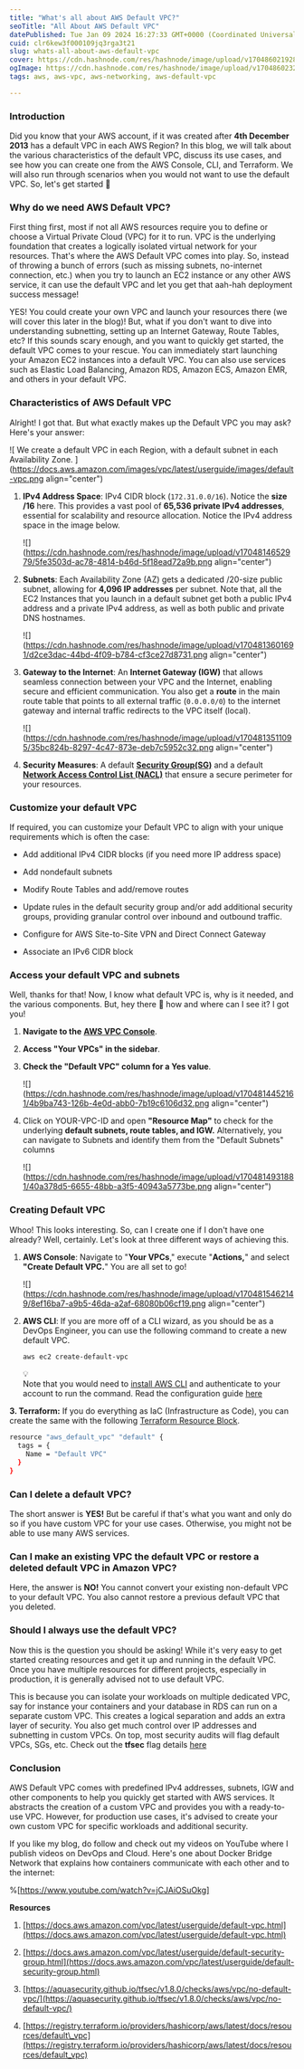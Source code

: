```yaml
---
title: "What's all about AWS Default VPC?"
seoTitle: "All About AWS Default VPC"
datePublished: Tue Jan 09 2024 16:27:33 GMT+0000 (Coordinated Universal Time)
cuid: clr6kew3f000109jq3rga3t21
slug: whats-all-about-aws-default-vpc
cover: https://cdn.hashnode.com/res/hashnode/image/upload/v1704860219280/5a3448f5-8437-42fb-adab-bc442ffa4e9f.png
ogImage: https://cdn.hashnode.com/res/hashnode/image/upload/v1704860232179/89eb036e-ef82-42c6-bdda-0d4151c950f5.png
tags: aws, aws-vpc, aws-networking, aws-default-vpc

---
```


### **Introduction**

Did you know that your AWS account, if it was created after **4th December 2013** has a default VPC in each AWS Region? In this blog, we will talk about the various characteristics of the default VPC, discuss its use cases, and see how you can create one from the AWS Console, CLI, and Terraform. We will also run through scenarios when you would not want to use the default VPC. So, let's get started 🚀

### **Why do we need AWS Default VPC?**

First thing first, most if not all AWS resources require you to define or choose a Virtual Private Cloud (VPC) for it to run. VPC is the underlying foundation that creates a logically isolated virtual network for your resources. That's where the AWS Default VPC comes into play. So, instead of throwing a bunch of errors (such as missing subnets, no-internet connection, etc.) when you try to launch an EC2 instance or any other AWS service, it can use the default VPC and let you get that aah-hah deployment success message!

YES! You could create your own VPC and launch your resources there (we will cover this later in the blog)! But, what if you don't want to dive into understanding subnetting, setting up an Internet Gateway, Route Tables, etc? If this sounds scary enough, and you want to quickly get started, the default VPC comes to your rescue. You can immediately start launching your Amazon EC2 instances into a default VPC. You can also use services such as Elastic Load Balancing, Amazon RDS, Amazon ECS, Amazon EMR, and others in your default VPC.

### **Characteristics of AWS Default VPC**

Alright! I got that. But what exactly makes up the Default VPC you may ask? Here's your answer:

![				We create a default VPC in each Region, with a default subnet in each Availability Zone.			](https://docs.aws.amazon.com/images/vpc/latest/userguide/images/default-vpc.png align="center")

1. **IPv4 Address Space**: IPv4 CIDR block (`172.31.0.0/16`). Notice the **size /16** here. This provides a vast pool of **65,536 private IPv4 addresses**, essential for scalability and resource allocation. Notice the IPv4 address space in the image below.
    
    ![](https://cdn.hashnode.com/res/hashnode/image/upload/v1704814652979/5fe3503d-ac78-4814-b46d-5f18ead72a9b.png align="center")
    
2. **Subnets**: Each Availability Zone (AZ) gets a dedicated /20-size public subnet, allowing for **4,096 IP addresses** per subnet. Note that, all the EC2 Instances that you launch in a default subnet get both a public IPv4 address and a private IPv4 address, as well as both public and private DNS hostnames.
    
    ![](https://cdn.hashnode.com/res/hashnode/image/upload/v1704813601691/d2ce3dac-44bd-4f09-b784-cf3ce27d8731.png align="center")
    
3. **Gateway to the Internet**: An **Internet Gateway (IGW)** that allows seamless connection between your VPC and the Internet, enabling secure and efficient communication. You also get a **route** in the main route table that points to all external traffic (`0.0.0.0/0`) to the internet gateway and internal traffic redirects to the VPC itself (local).
    
    ![](https://cdn.hashnode.com/res/hashnode/image/upload/v1704813511095/35bc824b-8297-4c47-873e-deb7c5952c32.png align="center")
    
4. **Security Measures**: A default [**Security Group(SG)**](https://docs.aws.amazon.com/vpc/latest/userguide/default-security-group.html) and a default [**Network Access Control List (NACL)**](https://docs.aws.amazon.com/vpc/latest/userguide/vpc-network-acls.html#default-network-acl) that ensure a secure perimeter for your resources.
    

### **Customize your default VPC**

If required, you can customize your Default VPC to align with your unique requirements which is often the case:

* Add additional IPv4 CIDR blocks (if you need more IP address space)
    
* Add nondefault subnets
    
* Modify Route Tables and add/remove routes
    
* Update rules in the default security group and/or add additional security groups, providing granular control over inbound and outbound traffic.
    
* Configure for AWS Site-to-Site VPN and Direct Connect Gateway
    
* Associate an IPv6 CIDR block
    

### **Access your default VPC and subnets**

Well, thanks for that! Now, I know what default VPC is, why is it needed, and the various components. But, hey there 👋 how and where can I see it? I got you!

1. **Navigate to the** [**AWS VPC Console**](https://console.aws.amazon.com/vpc/).
    
2. **Access "Your VPCs" in the sidebar**.
    
3. **Check the "Default VPC" column for a Yes value**.
    
    ![](https://cdn.hashnode.com/res/hashnode/image/upload/v1704814452161/4b9ba743-126b-4e0d-abb0-7b19c6106d32.png align="center")
    
4. Click on YOUR-VPC-ID and open **"Resource Map"** to check for the underlying **default subnets, route tables, and IGW.** Alternatively, you can navigate to Subnets and identify them from the "Default Subnets" columns
    
    ![](https://cdn.hashnode.com/res/hashnode/image/upload/v1704814931881/40a378d5-6655-48bb-a3f5-40943a5773be.png align="center")
    

### **Creating Default VPC**

Whoo! This looks interesting. So, can I create one if I don't have one already? Well, certainly. Let's look at three different ways of achieving this.

1. **AWS Console**: Navigate to "**Your VPCs**," execute "**Actions,**" and select **"Create Default VPC.**" You are all set to go!
    
    ![](https://cdn.hashnode.com/res/hashnode/image/upload/v1704815462149/8ef16ba7-a9b5-46da-a2af-68080b06cf19.png align="center")
    
2. **AWS CLI**: If you are more off of a CLI wizard, as you should be as a DevOps Engineer, you can use the following command to create a new default VPC.
    
    ```bash
    aws ec2 create-default-vpc
    ```
    
    <div data-node-type="callout">
    <div data-node-type="callout-emoji">💡</div>
    <div data-node-type="callout-text">Note that you would need to <a target="_blank" rel="noopener noreferrer nofollow" href="https://docs.aws.amazon.com/cli/latest/userguide/getting-started-install.html" style="pointer-events: none">install AWS CLI</a> and authenticate to your account to run the command. Read the configuration guide <a target="_blank" rel="noopener noreferrer nofollow" href="https://docs.aws.amazon.com/cli/latest/userguide/cli-chap-configure.html" style="pointer-events: none">here</a></div>
    </div>
    

**3\. Terraform:** If you do everything as IaC (Infrastructure as Code), you can create the same with the following [Terraform Resource Block](https://registry.terraform.io/providers/hashicorp/aws/latest/docs/resources/default_vpc).

```bash
resource "aws_default_vpc" "default" {
  tags = {
    Name = "Default VPC"
  }
}
```

### **Can I delete a default VPC?**

The short answer is **YES!** But be careful if that's what you want and only do so if you have custom VPC for your use cases. Otherwise, you might not be able to use many AWS services.

### **Can I make an existing VPC the default VPC or restore a deleted default VPC in Amazon VPC?**

Here, the answer is **NO!** You cannot convert your existing non-default VPC to your default VPC. You also cannot restore a previous default VPC that you deleted.

### Should I always use the default VPC?

Now this is the question you should be asking! While it's very easy to get started creating resources and get it up and running in the default VPC. Once you have multiple resources for different projects, especially in production, it is generally advised not to use default VPC.

This is because you can isolate your workloads on multiple dedicated VPC, say for instance your containers and your database in RDS can run on a separate custom VPC. This creates a logical separation and adds an extra layer of security. You also get much control over IP addresses and subnetting in custom VPCs. On top, most security audits will flag default VPCs, SGs, etc. Check out the **tfsec** flag details [here](https://aquasecurity.github.io/tfsec/v1.8.0/checks/aws/vpc/no-default-vpc/)

### **Conclusion**

AWS Default VPC comes with predefined IPv4 addresses, subnets, IGW and other components to help you quickly get started with AWS services. It abstracts the creation of a custom VPC and provides you with a ready-to-use VPC. However, for production use cases, it's advised to create your own custom VPC for specific workloads and additional security.

If you like my blog, do follow and check out my videos on YouTube where I publish videos on DevOps and Cloud. Here's one about Docker Bridge Network that explains how containers communicate with each other and to the internet:

%[https://www.youtube.com/watch?v=jCJAiOSuOkg] 

**Resources**

1. [https://docs.aws.amazon.com/vpc/latest/userguide/default-vpc.html](https://docs.aws.amazon.com/vpc/latest/userguide/default-vpc.html)
    
2. [https://docs.aws.amazon.com/vpc/latest/userguide/default-security-group.html](https://docs.aws.amazon.com/vpc/latest/userguide/default-security-group.html)
    
3. [https://aquasecurity.github.io/tfsec/v1.8.0/checks/aws/vpc/no-default-vpc/](https://aquasecurity.github.io/tfsec/v1.8.0/checks/aws/vpc/no-default-vpc/)
    
4. [https://registry.terraform.io/providers/hashicorp/aws/latest/docs/resources/default\_vpc](https://registry.terraform.io/providers/hashicorp/aws/latest/docs/resources/default_vpc)